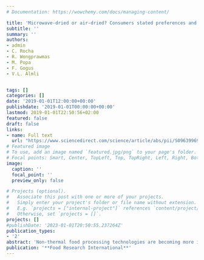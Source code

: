 ```yaml
---
# Documentation: https://wowchemy.com/docs/managing-content/

title: 'Microwave-dried or air-dried? Consumers stated preferences and attitudes for organic dried strawberries. A multi-country investigation in Europe'
subtitle: ''
summary: ''
authors:
- admin
- C. Rocha 
- R. Wongprawmas 
- M. Popa 
- F. Gogus 
- V.L. Almli


tags: []
categories: []
date: '2019-01-01T12:00:00+00:00'
publishdate: '2019-01-01T00:00:00+00:00'
lastmod: 2019-01-01T22:50:56+02:00
featured: false
draft: false
links: 
- name: Full text
  url: "https://www.sciencedirect.com/science/article/abs/pii/S0963996918309220"
# Featured image
# To use, add an image named `featured.jpg/png` to your page's folder.
# Focal points: Smart, Center, TopLeft, Top, TopRight, Left, Right, BottomLeft, Bottom, BottomRight.
image:
  caption: ''
  focal_point: ''
  preview_only: false

# Projects (optional).
#   Associate this post with one or more of your projects.
#   Simply enter your project's folder or file name without extension.
#   E.g. `projects = ["internal-project"]` references `content/project/deep-learning/index.md`.
#   Otherwise, set `projects = []`.
projects: []
#publishDate: '2023-01-01T20:50:55.237264Z'
publication_types: 
- '2'
abstract: 'Non-thermal food processing technologies are becoming more important in the organic food sector because, beyond preserving the organic feature, they could offer organic products with additional benefits in terms of enhanced nutritional content and healthiness as well as better sensory properties that could satisfy the more complex demands of organic consumers. Berries have a well-known health benefits and show increasing market shares in European markets while dehydration can increase the food convenience in terms of extended shelf-life. This study investigates for the first time organic consumers stated preferences, attitudes and individual differences for a non-thermal organic processing technology. Specifically, we investigated consumers preferences for organic dried strawberries varying in drying technology used, such as the most conventional (i.e. thermal) air drying and the most innovative (i.e. non-thermal) microwave drying, origin, price levels, and nutrient contents in three European countries: Norway, Romania and Turkey. Data from a total of 614 consumers were collected through an online choice experiment. Results show that on average consumers prefer organic dried strawberries produced with air drying technology that have national origin, with natural nutrient content and at low price, but country and individual differences are identified. Consumers who showed least rejection for microwave dried products are young, mostly from Norway and have higher positive attitudes towards new food technologies. Consumers who showed most rejection for microwave dried products are older, mostly from Turkey and have higher positive attitudes for organic, natural and ecological products. Organic producers who adopt microwave drying might better inform consumers about the characteristics, the process and highlight the nutritional benefits of such technology. Finally, this research informs policy makers about the need to define and regulate more clearly microwave drying as an organic technology, as well as to regulate labelling to ensure that consumers are not misled and correctly informed about the new technology.'
publication: '**Food Research International**'
---
```

